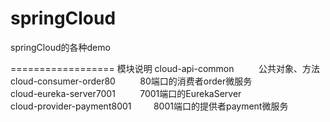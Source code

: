 # springCloud
springCloud的各种demo

==================
模块说明
cloud-api-common&nbsp;&nbsp;&nbsp;&nbsp;&nbsp;&nbsp;&nbsp;&nbsp;&nbsp;			公共对象、方法  
cloud-consumer-order80&nbsp;&nbsp;&nbsp;&nbsp;&nbsp;&nbsp;&nbsp;&nbsp;&nbsp;	80端口的消费者order微服务  
cloud-eureka-server7001&nbsp;&nbsp;&nbsp;&nbsp;&nbsp;&nbsp;&nbsp;&nbsp;&nbsp;	7001端口的EurekaServer  
cloud-provider-payment8001&nbsp;&nbsp;&nbsp;&nbsp;&nbsp;&nbsp;&nbsp;&nbsp;&nbsp;8001端口的提供者payment微服务  
